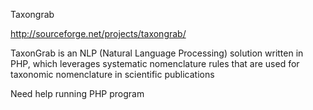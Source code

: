 Taxongrab

http://sourceforge.net/projects/taxongrab/

TaxonGrab is an NLP (Natural Language Processing) solution written in PHP, which leverages systematic nomenclature rules that are used for taxonomic nomenclature in scientific publications

Need help running PHP program
